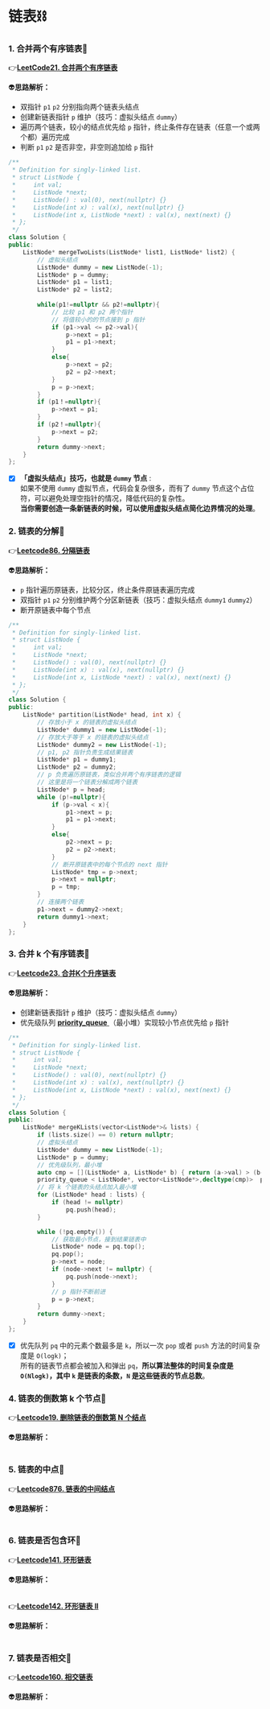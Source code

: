 # 链表:chains:

### 1. 合并两个有序链表:avocado:

:point_right:[**LeetCode21. 合并两个有序链表**](https://leetcode.cn/problems/merge-two-sorted-lists/description/) 

:alien:**思路解析：** 

- 双指针 `p1` `p2` 分别指向两个链表头结点
- 创建新链表指针 `p` 维护（技巧：虚拟头结点 `dummy`）
- 遍历两个链表，较小的结点优先给 `p` 指针，终止条件存在链表（任意一个或两个都）遍历完成
- 判断 `p1` `p2` 是否非空，非空则追加给 `p` 指针

```c++
/**
 * Definition for singly-linked list.
 * struct ListNode {
 *     int val;
 *     ListNode *next;
 *     ListNode() : val(0), next(nullptr) {}
 *     ListNode(int x) : val(x), next(nullptr) {}
 *     ListNode(int x, ListNode *next) : val(x), next(next) {}
 * };
 */
class Solution {
public:
    ListNode* mergeTwoLists(ListNode* list1, ListNode* list2) {
        // 虚拟头结点
        ListNode* dummy = new ListNode(-1);
        ListNode* p = dummy;
        ListNode* p1 = list1; 
        ListNode* p2 = list2;
        
        while(p1!=nullptr && p2!=nullptr){
            // 比较 p1 和 p2 两个指针
        	// 将值较小的的节点接到 p 指针
            if (p1->val <= p2->val){
                p->next = p1;
                p1 = p1->next;
            }
            else{
                p->next = p2;
                p2 = p2->next;
            }
            p = p->next;
        }
        if (p1！=nullptr){
            p->next = p1;
        }
        if (p2！=nullptr){
            p->next = p2;
        }
        return dummy->next;
    }
};
```

- [x] **「虚拟头结点」技巧，也就是 `dummy` 节点** :  
  如果不使用 `dummy` 虚拟节点，代码会复杂很多，而有了 `dummy` 节点这个占位符，可以避免处理空指针的情况，降低代码的复杂性。  
  **当你需要创造一条新链表的时候，可以使用虚拟头结点简化边界情况的处理**。

### 2. 链表的分解:bacon:

:point_right:[**Leetcode86. 分隔链表**](https://leetcode.cn/problems/partition-list/) 

:alien:**思路解析：** 

- `p` 指针遍历原链表，比较分区，终止条件原链表遍历完成
- 双指针 `p1` `p2` 分别维护两个分区新链表（技巧：虚拟头结点 `dummy1` `dummy2`）
- 断开原链表中每个节点

```c++
/**
 * Definition for singly-linked list.
 * struct ListNode {
 *     int val;
 *     ListNode *next;
 *     ListNode() : val(0), next(nullptr) {}
 *     ListNode(int x) : val(x), next(nullptr) {}
 *     ListNode(int x, ListNode *next) : val(x), next(next) {}
 * };
 */
class Solution {
public:
    ListNode* partition(ListNode* head, int x) {
        // 存放小于 x 的链表的虚拟头结点
        ListNode* dummy1 = new ListNode(-1);
        // 存放大于等于 x 的链表的虚拟头结点
        ListNode* dummy2 = new ListNode(-1);
        // p1, p2 指针负责生成结果链表
        ListNode* p1 = dummy1;
        ListNode* p2 = dummy2;
        // p 负责遍历原链表，类似合并两个有序链表的逻辑
    	// 这里是将一个链表分解成两个链表
        ListNode* p = head;
        while (p!=nullptr){
            if (p->val < x){
                p1->next = p;
                p1 = p1->next;
            }
            else{
                p2->next = p;
                p2 = p2->next;
            }
            // 断开原链表中的每个节点的 next 指针
            ListNode* tmp = p->next;
            p->next = nullptr;
            p = tmp;
        }
        // 连接两个链表
        p1->next = dummy2->next;
        return dummy1->next;
    }
};
```

### 3. 合并 k 个有序链表:cherries:

:point_right:[**Leetcode23. 合并K个升序链表**](https://leetcode.cn/problems/partition-list/) 

:alien:**思路解析：** 

- 创建新链表指针 `p` 维护（技巧：虚拟头结点 `dummy`）
- 优先级队列 [**priority_queue** ](https://zh.cppreference.com/w/cpp/container/priority_queue) （最小堆）实现较小节点优先给 `p` 指针

```c++
/**
 * Definition for singly-linked list.
 * struct ListNode {
 *     int val;
 *     ListNode *next;
 *     ListNode() : val(0), next(nullptr) {}
 *     ListNode(int x) : val(x), next(nullptr) {}
 *     ListNode(int x, ListNode *next) : val(x), next(next) {}
 * };
 */
class Solution {
public:
    ListNode* mergeKLists(vector<ListNode*>& lists) {
        if (lists.size() == 0) return nullptr;
		// 虚拟头结点
        ListNode* dummy = new ListNode(-1);
        ListNode* p = dummy;
		// 优先级队列，最小堆
        auto cmp = [](ListNode* a, ListNode* b) { return (a->val) > (b->val); };
        priority_queue < ListNode*, vector<ListNode*>,decltype(cmp)>  pq(cmp);
        // 将 k 个链表的头结点加入最小堆
        for (ListNode* head : lists) {
            if (head != nullptr)
                pq.push(head);
        }

        while (!pq.empty()) {
            // 获取最小节点，接到结果链表中
            ListNode* node = pq.top();
            pq.pop();
            p->next = node;
            if (node->next != nullptr) {
                pq.push(node->next);
            }
            // p 指针不断前进
            p = p->next;
        }
        return dummy->next;
    }
};
```

- [x] 优先队列 `pq` 中的元素个数最多是 `k`，所以一次 `pop` 或者 `push` 方法的时间复杂度是 `O(logk)`；  
  所有的链表节点都会被加入和弹出 `pq`，**所以算法整体的时间复杂度是 `O(Nlogk)`，其中 `k` 是链表的条数，`N` 是这些链表的节点总数**。

### 4. 链表的倒数第 k 个节点:doughnut:

:point_right:[**Leetcode19. 删除链表的倒数第 N 个结点**](https://leetcode.cn/problems/remove-nth-node-from-end-of-list/) 

:alien:**思路解析：** 

```c++

```

### 5. 链表的中点:egg:

:point_right:[**Leetcode876. 链表的中间结点**](https://leetcode.cn/problems/middle-of-the-linked-list/) 

:alien:**思路解析：** 

```c++

```

### 6. 链表是否包含环:fries:

:point_right:[**Leetcode141. 环形链表**](https://leetcode.cn/problems/linked-list-cycle/) 

:alien:**思路解析：** 

```c++

```

:point_right:[**Leetcode142. 环形链表 II**](https://leetcode.cn/problems/linked-list-cycle-ii/) 

:alien:**思路解析：** 

```c++

```

### 7. 链表是否相交:green_apple:

:point_right:[**Leetcode160. 相交链表**](https://leetcode.cn/problems/intersection-of-two-linked-lists/) 

:alien:**思路解析：** 

```c++

```

